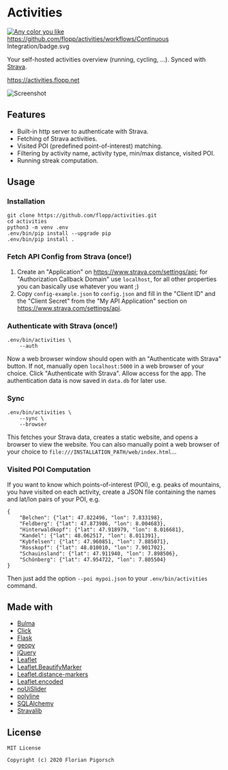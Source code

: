 # Activities

[![Any color you like](https://img.shields.io/badge/code%20style-black-000000.svg)](https://github.com/ambv/black)
https://github.com/flopp/activities/workflows/Continuous Integration/badge.svg


Your self-hosted activities overview (running, cycling, ...). Synced with [Strava](https://www.strava.com).

https://activities.flopp.net

![Screenshot](https://raw.githubusercontent.com/flopp/activities/master/screenshot.png "Screenshot")


## Features

- Built-in http server to authenticate with Strava.
- Fetching of Strava activities.
- Visited POI (predefined point-of-interest) matching.
- Filtering by activity name, activity type, min/max distance, visited POI.
- Running streak computation.

## Usage

### Installation

```
git clone https://github.com/flopp/activities.git
cd activities
python3 -m venv .env
.env/bin/pip install --upgrade pip
.env/bin/pip install .
```

### Fetch API Config from Strava (once!)

1. Create an "Application" on https://www.strava.com/settings/api; for "Authorization Callback Domain" use `localhost`, for all other properties you can basically use whatever you want ;)
2. Copy `config-example.json` to `config.json` and fill in the "Client ID" and the "Client Secret" from the "My API Application" section on https://www.strava.com/settings/api.

### Authenticate with Strava (once!)

```
.env/bin/activities \
    --auth
```

Now a web browser window should open with an "Authenticate with Strava" button. If not, manually open `localhost:5000` in a web browser of your choice. Click "Authenticate with Strava". Allow access for the app.
The authentication data is now saved in `data.db` for later use.

### Sync

```
.env/bin/activities \
    --sync \
    --browser
```

This fetches your Strava data, creates a static website, and opens a browser to view the website.
You can also manually point a web browser of your choice to `file:///INSTALLATION_PATH/web/index.html`...

### Visited POI Computation

If you want to know which points-of-interest (POI), e.g. peaks of mountains, you have visited on each activity, create a JSON file containing the names and lat/lon pairs of your POI, e.g.

```
{
    "Belchen": {"lat": 47.822496, "lon": 7.833198},
    "Feldberg": {"lat": 47.873986, "lon": 8.004683},
    "Hinterwaldkopf": {"lat": 47.918979, "lon": 8.016681},
    "Kandel": {"lat": 48.062517, "lon": 8.011391},
    "Kybfelsen": {"lat": 47.960851, "lon": 7.885071},
    "Rosskopf": {"lat": 48.010010, "lon": 7.901702},
    "Schauinsland": {"lat": 47.911940, "lon": 7.898506},
    "Schönberg": {"lat": 47.954722, "lon": 7.805504}
}
```

Then just add the option `--poi mypoi.json` to your `.env/bin/activities` command.


## Made with

- [Bulma](https://bulma.io/)
- [Click](https://click.palletsprojects.com/)
- [Flask](https://flask.palletsprojects.com/)
- [geopy](https://github.com/geopy/geopy)
- [jQuery](https://jquery.com/)
- [Leaflet](https://leafletjs.com/)
- [Leaflet.BeautifyMarker](https://github.com/masajid390/BeautifyMarker)
- [Leaflet.distance-markers](https://github.com/adoroszlai/leaflet-distance-markers)
- [Leaflet.encoded](https://github.com/jieter/Leaflet.encoded)
- [noUiSlider](https://refreshless.com/nouislider/)
- [polyline](https://github.com/hicsail/polyline)
- [SQLAlchemy](https://www.sqlalchemy.org)
- [Stravalib](https://github.com/hozn/stravalib)

## License

```
MIT License

Copyright (c) 2020 Florian Pigorsch
```
